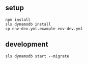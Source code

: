 ## setup

```
npm install
sls dynamodb install
cp env-dev.yml.example env-dev.yml
```

## development

```
sls dynamodb start --migrate
```
